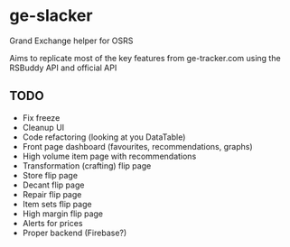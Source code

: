 # ge-slacker
Grand Exchange helper for OSRS

Aims to replicate most of the key features from ge-tracker.com using the RSBuddy API and official API

## TODO
- Fix freeze
- Cleanup UI
- Code refactoring (looking at you DataTable)
- Front page dashboard (favourites, recommendations, graphs)
- High volume item page with recommendations
- Transformation (crafting) flip page
- Store flip page
- Decant flip page
- Repair flip page
- Item sets flip page
- High margin flip page
- Alerts for prices
- Proper backend (Firebase?)
